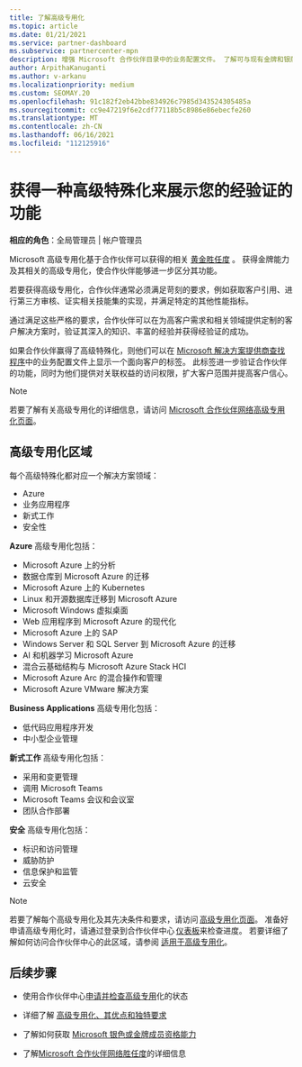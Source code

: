 ```yaml
---
title: 了解高级专用化
ms.topic: article
ms.date: 01/21/2021
ms.service: partner-dashboard
ms.subservice: partnercenter-mpn
description: 增强 Microsoft 合作伙伴目录中的业务配置文件。 了解可与现有金牌和银牌能力一起获得的高级专用化。
author: ArpithaKanuganti
ms.author: v-arkanu
ms.localizationpriority: medium
ms.custom: SEOMAY.20
ms.openlocfilehash: 91c182f2eb42bbe834926c7985d343524305485a
ms.sourcegitcommit: cc9e47219f6e2cdf77118b5c8986e86ebecfe260
ms.translationtype: MT
ms.contentlocale: zh-CN
ms.lasthandoff: 06/16/2021
ms.locfileid: "112125916"
---
```

# <a name="earn-an-advanced-specialization-to-showcase-your-validated-capabilities"></a>获得一种高级特殊化来展示您的经验证的功能

**相应的角色**：全局管理员 | 帐户管理员

Microsoft 高级专用化基于合作伙伴可以获得的相关 [黄金胜任度](learn-about-competencies.md) 。 获得金牌能力及其相关的高级专用化，使合作伙伴能够进一步区分其功能。

若要获得高级专用化，合作伙伴通常必须满足苛刻的要求，例如获取客户引用、进行第三方审核、证实相关技能集的实现，并满足特定的其他性能指标。

通过满足这些严格的要求，合作伙伴可以在为高客户需求和相关领域提供定制的客户解决方案时，验证其深入的知识、丰富的经验并获得经验证的成功。

如果合作伙伴赢得了高级特殊化，则他们可以在 [Microsoft 解决方案提供商查找程序](https://www.microsoft.com/solution-providers/home)中的业务配置文件上显示一个面向客户的标签。 此标签进一步验证合作伙伴的功能，同时为他们提供对关联权益的访问权限，扩大客户范围并提高客户信心。

> [!NOTE]
> 若要了解有关高级专用化的详细信息，请访问 [Microsoft 合作伙伴网络高级专用化页面](https://partner.microsoft.com/membership/advanced-specialization)。

## <a name="advanced-specialization-areas"></a>高级专用化区域

每个高级特殊化都对应一个解决方案领域：

- Azure
- 业务应用程序
- 新式工作
- 安全性

**Azure** 高级专用化包括：

- Microsoft Azure 上的分析
- 数据仓库到 Microsoft Azure 的迁移
- Microsoft Azure 上的 Kubernetes
- Linux 和开源数据库迁移到 Microsoft Azure
- Microsoft Windows 虚拟桌面
- Web 应用程序到 Microsoft Azure 的现代化
- Microsoft Azure 上的 SAP
- Windows Server 和 SQL Server 到 Microsoft Azure 的迁移
- AI 和机器学习 Microsoft Azure
- 混合云基础结构与 Microsoft Azure Stack HCI
- Microsoft Azure Arc 的混合操作和管理
- Microsoft Azure VMware 解决方案

**Business Applications** 高级专用化包括：

- 低代码应用程序开发
- 中小型企业管理

**新式工作** 高级专用化包括：

- 采用和变更管理
- 调用 Microsoft Teams
- Microsoft Teams 会议和会议室
- 团队合作部署

**安全** 高级专用化包括：

- 标识和访问管理
- 威胁防护
- 信息保护和监管
- 云安全

> [!NOTE]
> 若要了解每个高级专用化及其先决条件和要求，请访问 [高级专用化页面](https://partner.microsoft.com/membership/advanced-specialization)。 准备好申请高级专用化时，请通过登录到合作伙伴中心 [仪表板](https://partner.microsoft.com/dashboard)来检查进度。 若要详细了解如何访问合作伙伴中心的此区域，请参阅 [适用于高级专用化](advanced-specializations-apply.md)。

## <a name="next-steps"></a>后续步骤

- 使用合作伙伴中心[申请并检查高级专用](advanced-specializations-apply.md)化的状态

- 详细了解 [高级专用化、其优点和独特要求](https://partner.microsoft.com/membership/advanced-specialization)

- 了解如何获取 [Microsoft 银色或金牌成员资格能力](learn-about-competencies.md)

- 了解[Microsoft 合作伙伴网络胜任度](https://partner.microsoft.com/membership/competencies)的详细信息